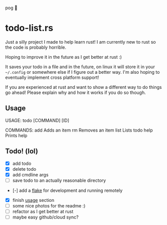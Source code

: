 pog  :crab:
# todo-list.rs
Just a silly project I made to help learn rust!
I am currently new to rust so the code is probably horrible.

Hoping to improve it in the future as I get better at rust :)

It saves your todo in a file and in the future, on linux it will store it in your `~/.config` or somewhere else if I figure out a better way.
I'm also hoping to eventually implement cross platform support!

If you are experienced at rust and want to show a different way to do things go ahead! Please explain why and how it works if you do so though.

## Usage
USAGE: todo [COMMAND] [ID]

COMMANDS:
add     Adds an item
rm      Removes an item
list    Lists todo 
help    Prints help

## Todo! (lol)
- [x] add todo
- [x] delete todo
- [x] add cmdline args
- [ ] save todo to an actually reasonable directory
- [-] add a [flake](https://nixos.wiki/wiki/Flakes) for development and running remotely
- [x] finish [usage](https://github.com/Pickles888/todo-list.rs?tab=readme-ov-file#usage) section
- [ ] some nice photos for the readme :)
- [ ] refactor as I get better at rust
- [ ] maybe easy github/cloud sync?
